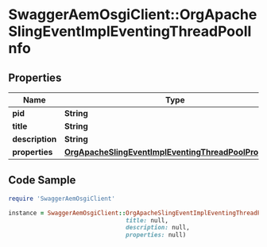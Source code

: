 # SwaggerAemOsgiClient::OrgApacheSlingEventImplEventingThreadPoolInfo

## Properties

Name | Type | Description | Notes
------------ | ------------- | ------------- | -------------
**pid** | **String** |  | [optional] 
**title** | **String** |  | [optional] 
**description** | **String** |  | [optional] 
**properties** | [**OrgApacheSlingEventImplEventingThreadPoolProperties**](OrgApacheSlingEventImplEventingThreadPoolProperties.md) |  | [optional] 

## Code Sample

```ruby
require 'SwaggerAemOsgiClient'

instance = SwaggerAemOsgiClient::OrgApacheSlingEventImplEventingThreadPoolInfo.new(pid: null,
                                 title: null,
                                 description: null,
                                 properties: null)
```


